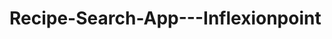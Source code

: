 # Recipe-Search-App---Inflexionpoint

<!--
# BarikoiMapy  

## Project Name  
Map Application using Maplibre and Forkify API

### Screenshots of the application  

Current Location           |   Nearby Banks           | 
:-------------------------:|:------------------------:|
<img src="https://github.com/PaponAhasan/-Map-Application-using-Maplibre-library/blob/main/Screenshot01.png" height="500">  |  <img src="https://github.com/PaponAhasan/-Map-Application-using-Maplibre-library/blob/main/Screenshot_2.png" height="500"> 

## Features
- Display a map using the Maplibre library.
- Utilize the Barikoi Nearby API to fetch nearby Banks based on the user's current location.
- Place markers on the map to represent the Banks.
- Show additional information about each Bank in InfoWindows when a marker is clicked.

## Description
This repository contains a simple map application that uses the Maplibre library to show nearby banks on the map based on the current location. The Barikoi nearby API is used to fetch the list of nearby banks. Markers and InfoWindows are used to display the banks on the map.  

## Technologies Used
- Maplibre library: Version 10.2.0
- Barikoi Nearby API: Version X.X.X
- Retrofit Librray : Version 2.9.0

Getting Started  
To get started, you will need to install the following dependencies:  

- Maplibre library  
- Barikoi nearby API  

Once you have installed the dependencies, you can run the application by following these steps:  

- Clone the repository.  
- Open the project in your favorite IDE.  
- Run the project.
 
## Usage    
The application will open a map with a marker for your current location. The nearby banks will be displayed as markers on the map. When you click on a marker, an InfoWindow will be displayed with more information about the bank.    

## Contact
For any inquiries or feedback, please contact Author: <ins>Rakibul Ahasan</ins>  

Here are some additional things you could include in your README.md file:  

- [Barikoi nearby API documentation](https://docs.barikoi.com/docs/nearby/)  
- [My GitHub profile](https://github.com/PaponAhasan/BarikoiMapy/edit/main/README.md)  

-->
